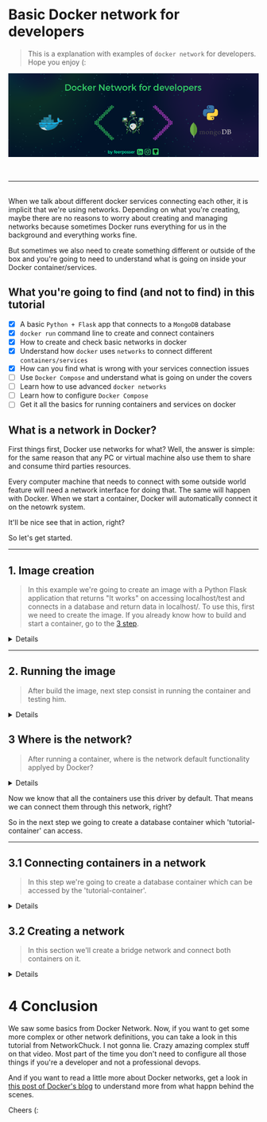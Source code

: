 # Basic Docker network for developers

>This is a explanation with examples of `docker network` for developers. Hope you enjoy (:

<div align="center">

![image](/assets/img/Docker%20NETWORK%20FOR%20DEVS.png)

</div>
<br>
<hr>
<br>
When we talk about different docker services connecting each other, it is implicit that we're using networks. Depending on what you're creating, maybe there are no reasons to worry about creating and managing networks because sometimes Docker runs everything for us in the background and everything works fine. 

But sometimes we also need to create something different or outside of the box and you're going to need to understand what is going on inside your Docker container/services.

## What you're going to find (and not to find) in this tutorial

- [x] A basic `Python + Flask` app that connects to a `MongoDB` database
- [x] `docker run` command line to create and connect containers
- [x] How to create and check basic networks in docker
- [x] Understand how `docker` uses `networks` to connect different `containers/services`
- [x] How can you find what is wrong with your services connection issues
- [ ] Use `Docker Compose` and understand what is going on under the covers
- [ ] Learn how to use advanced `docker networks`
- [ ] Learn how to configure `Docker Compose`
- [ ] Get it all the basics for running containers and services on docker 

## What is a network in Docker?

First things first, Docker use networks for what? Well, the answer is simple: for the same reason that any PC or virtual machine also use them to share and consume third parties resources. 

Every computer machine that needs to connect with some outside world feature will need a network interface for doing that. The same will happen with Docker. When we start a container, Docker will automatically connect it on the netowrk system. 

It'll be nice see that in action, right? 

So let's get started.

---

## 1. Image creation
>In this example we're going to create an image with a Python Flask application that returns "It works" on accessing localhost/test and connects in a database and return data in localhost/. To use this, first we need to create the image. If you already know how to build and start a container, go to the [3 step](#3-where-is-the-network).

<details>

In the /tutorial folder, type the command below:

`docker build . -t tutorial-image`

This going to create an image using the Dockerfile in that folder. This file includes just two important elements:

1. the installation of all dependencies inside the requirements.txt file that includes `Flask` and `flask-mongoengine` packages
2. running the app.py when it finishes

After running the command, we can check if the image was created by typing `docker images`:

![image](/assets/img/0.png)

</details>

---
## 2. Running the image
> After build the image, next step consist in running the container and testing him.
<details>

To run the image, we can type the command below:

`docker run --name tutorial-container -p 80:5000 -d tutorial-image`

After running the command above, we can check this out by typing the `docker ps` and searching for the "tutorial-container" in the list.

<div>

![image](/assets/img/0.1.png)
</div>

If the status is up and running, this means that we're able to access the `flask` application on the following address: `http://localhost/test` and see the API result telling that "It works!".

<div align="center">

![image](/assets/img/1.png)

</div>

Here is what the command is actually doing:

1. --name able us to set a name to the container, as can be verified in the `docker ps` result. If we skip this, Docker will set a name randomly for us.
2. -p flag is very important to make the application works. If we jump over this, nothing will work by accessing localhost/test. -p means that we're connecting the 80 port of the host to the 5000 port of the container. Do yout remember that the Flask uses 5000 port by default? Whitout this flag we're not able to reach the application running inside the container.
3. -d flag is just to run the container in background mode, so we can keep using the terminal to run some other commands.
4. Last but not least, the "tutorial-image" is just the image that we wanna run.

</details>


## 3 Where is the network?
> After running a container, where is the network default functionality applyed by Docker?

<details>

By default, Docker have three default network modes: bridge, host and none. We can see this by typing `docker network ls`:

![image](/assets/img/2.png)

Those are some of the [default Docker network drivers](https://docs.docker.com/network/). Bridge, the first one, as his name suggests, is used by containers that need to communicate. This is the default network driver of any container when we don't specify a driver. Also, this is the most commom drive that we're going to use for simple services aplications and architectures.

Host is a driver that allows the container bind to the host network. If we used this driver, that means the container would beacome just like any other machine inside the network host.

Finally, the none driver means that really there is none network enable on the running container.

><small>In the [Docker documentation there are also the overlay, ipvlan and macvlan](https://docs.docker.com/network/) drivers. But in this article we're going to use bridge only. If you want more examples of those other drivers, check out the [conclusion](#4-conclusion) topic after reading (:</small>

As we saw, bridge is the default driver of any non specified network container. So, our tutorial-container must be using this driver. We can see whether this is true by accessing the network or the container inspector.

Typing `docker network inspect bridge` it will show us the bridge driver configuration. And in some point there is an object called "Containers" that contains all the containers using this driver.

<div align="center">

![image](/assets/img/3.png)

</div>

And the `docker container inspect tutorial-container` also will show us the inspector where in some point it'll be and object called "Networks" that list the networks used by the tutorial-container.

<div align="center">

![image](/assets/img/4.png)

</div>

</details>

Now we know that all the containers use this driver by default. That means we can connect them through this network, right? 

So in the next step we going to create a database container which 'tutorial-container' can access.

---

## 3.1 Connecting containers in a network
> In this step we're going to create a database container which can be accessed by the 'tutorial-container'.

<details>
First things first, let's access the `localhost/` address and see what happens.

<div align="center">

![image](/assets/img/5.png)
<small>If you try it, you'll get an 500 error.</small>
</div>

This is happening because when we try to reach the localhost root address, the `Flask` application try to connect in a `Mongodb` database and retrieve all the data inside it. You can verify this by openning and reading the comments whithin the [app.py file in the tutorial folder](/tutorial/app.py).

> To solve this problem, let's try to create a Mongo container.

First things first, let's take a look on the [MongoDB Docker image documentation](https://hub.docker.com/_/mongo). To create a container using Mongo we can run the "mongo" official image and set the environment variables to match with the ones in the app.py file. If you don't know what are the environment variables, take a look on my previus post by [clicking here](https://feerposser.medium.com/docker-and-docker-compose-env-file-tutorial-daefb5605e0e).

`docker run -e MONGO_INITDB_ROOT_USERNAME=admin -e MONGO_INITDB_ROOT_PASSWORD=admin -d --name tutorial-mongo-container mongo`

If you don't have the mongo image on your local cache, Docker will download it on Docker Hub and run the container with name "tutorial-mongo-container" or any other name that you want.  You can check this out by typing `docker images` and `docker ps` to check the mongo image followed by the running container.

And as you can imagine, while the container has been created, Docker set him to the bridge network driver.

We can run the same command used before to get a list of containers using bridge driver: `docker network inspect bridge`. And in the containers list we can found the mongodb container.

<div align="center">

![](/assets/img/6.png)
<small>The same will happen if we run "docker container inspect tutorial-mongo-container". Bridge will be there in the network settings.</small>
</div>

Now, when we access the `localhost`, maybe a empty list of data will be sort in the screem, right?

The answer is: no. The same Internal Server Error will appear. 

This is happening because we need to connect both containers in a same network.

</details>

## 3.2 Creating a network
> In this section we'll create a bridge network and connect both containers on it. 

<details>

To do this, first let's stop the containers and after the network creation we can start them using the container network flag.

`docker stop tutorial-mongo-container tutorial-container`

To create a new Docker bridge network, just type the command below:

`docker network create tutorial-network`

Docker uses the bridge driver as default to create containers and also to create networks. Running `docker network ls` you be able to see the network in the list:

<div align="center">

![image](/assets/img/7.png)

</div>

Now, when we run the containers we must use the --network flag to specify the network that we just created. 

`docker run -e MONGO_INITDB_ROOT_USERNAME=admin -e MONGO_INITDB_ROOT_PASSWORD=admin -d --name tutorial-mongo-container --network tutorial-network mongo`

`docker run --name tutorial-container -p 80:5000 -d --network tutorial-network tutorial-image`

To certify that both containers are in the same network, we can inspect the tutrial-network by typing

`docker network inspect tutorial-network`

<div align="center">

![image](/assets/img/8.png)

</div>

And when we access the `localhost`, we expect to see a empty list of data. But this will not happn. The same Internal Server Error will appear. But Why?

The answer is simple. In the app.py file, on the mongodb configuration, the "host" attribute need to be set with the database ip address or domain. 

But when we're using Docker in this situation, we do not need to get the ip address and set it manually. We can just use the container name as the domain because Docker implements an internal DNS (Domain Name Service) that can handdle everything for us. Cool isn't it?

The tutorial-image generated with the app.py are using "mongo" as the domain name of the database. To be able to connect in our mongo container we can fix in two ways:

1. Stop the tutorial-container, delete its image, update the app.py file to use the name of our container, build the image again and run the container.
2. Just stop the mongo container and start it again using "mongo" as the container name.

As the second solution is  simpler for this example, I'll choose this one. 

1. docker stop tutorial-mongo-container
2. docker run -e MONGO_INITDB_ROOT_USERNAME=admin -e MONGO_INITDB_ROOT_PASSWORD=admin -d --network tutorial-network --name mongo mongo

<div align="center">

![](/assets/img/9.png)

</div>

Now our application container is successfully reaching the database container and retrieve all its data (in this case there is no one, but you get the idea).

</details>

# 4 Conclusion

We saw some basics from Docker Network. Now, if you want to get some more complex or other network definitions, you can take a look in <a src="https://www.youtube.com/watch?v=bKFMS5C4CG0">this tutorial</a> from NetworkChuck. I not gonna lie. Crazy amazing complex stuff on that video. Most part of the time you don't need to configure all those things if you're a developer and not a professional devops. 

And if you want to read a little more about Docker networks, get a look in [this post of Docker's blog](https://www.docker.com/blog/understanding-docker-networking-drivers-use-cases/) to understand more from what happn behind the scenes.

Cheers (: